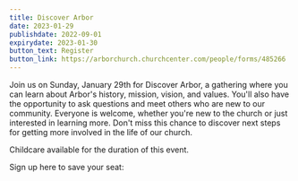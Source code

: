 ```yaml
---
title: Discover Arbor
date: 2023-01-29
publishdate: 2022-09-01
expirydate: 2023-01-30
button_text: Register
button_link: https://arborchurch.churchcenter.com/people/forms/485266
---
```


Join us on Sunday, January 29th for Discover Arbor, a gathering where you can learn about Arbor's history, mission, vision, and values. You'll also have the opportunity to ask questions and meet others who are new to our community. Everyone is welcome, whether you're new to the church or just interested in learning more. Don't miss this chance to discover next steps for getting more involved in the life of our church.

Childcare available for the duration of this event.

Sign up here to save your seat:
